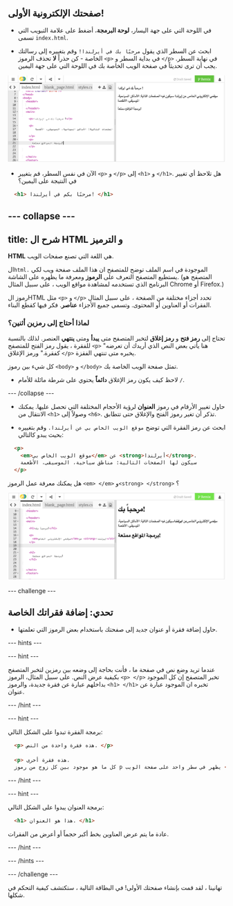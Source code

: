 ## صفحتك الإلكترونية الأولى!

- في اللوحة التي على جهة اليسار، **لوحة البرمجة**، أضغط على علامة التبويب التي تسمى `index.html`.

- ابحث عن السطر الذي يقول `مرحبًا بك في أيرلندا!` وقم بتغييره إلى رسالتك الخاصة - كن حذراً **لا** تحذف الرموز `<p>` في بداية السطر و `</p>` في نهاية السطر. يجب أن ترى تحديثاً في صفحة الويب الخاصة بك في اللوحة التي على جهة اليمين.

![مثال على فقرة HTML](images/egFirstHtmlCode.png)

- الآن في نفس السطر، قم بتغيير `<p>` و `</p>` إلى `<h1>` و `</h1>`. هل تلاحظ أي تغيير في النتيجة على اليمين؟

```html
  <h1> مرحبًا بكم في أيرلندا! </h1>
```

--- collapse ---
---
title: شرح ال HTML و الترميز
---

**HTML** هي اللغة التي تصنع صفحات الويب.

ال`html.` الموجودة في اسم الملف توضح للمتصفح ان هذا الملف صفحة ويب لكي يستطيع المتصفح التعرف على **الرموز** ومعرفة ما يظهره على الشاشة. (المتصفح هو البرنامج الذي تستخدمه لمشاهدة مواقع الويب ، على سبيل المثال Chrome أو Firefox.)

رموز الHTML مثل `<p>` و `</p>` تحدد أجزاء مختلفة من الصفحة ، على سبيل المثال الفقرات أو العناوين أو المحتوى. وتسمى جميع الأجزاء **عناصر**. فكر فيها كقطع البناء.

### لماذا أحتاج إلى رمزين أثنين؟

تحتاج إلى **رمز فتح** و **رمز إغلاق** لتخبر المتصفح متى **يبدأ** ومتى **ينتهي** العنصر. لذلك بالنسبة للفقرة ، يقول رمز الفتح للمتصفح `<p>` "هنا يأتي بعض النص الذي أريدك أن تعرضه كفقرة." ورمز الإغلاق `</p>` يخبره متى تنتهي الفقزة.

كل شيء بين رموز `<body>` و `</body>` تمثل صفحة الويب الخاصة بك.

- لاحظ كيف يكون رمز الإغلاق **دائماً** يحتوي على شرطة مائلة للأمام `/`.

--- /collapse ---

- حاول تغيير الأرقام في رموز **العنوان** لرؤية الأحجام المختلفة التي تحصل عليها. يمكنك الانتقال من `<h1>` وصولاً إلى `<h6>`. تذكر أن تغير رموز الفتح والإغلاق حتى تتطابق.

- ابحث عن رمز الفقرة التي توضح `موقع الويب الخاص بي عن أيرلندا.` وقم بتغييره بحيث يبدو كالتالي:

```html
  <p>
    <em>موقع الويب الخاص بي</em> عن <strong>أيرلندا</strong>. 
    سيكون لها الصفحات التالية: مناطق سياحية، الموسيقى، الأطعمة
  </p>
```

هل يمكنك معرفة عمل الرموز `<em> </em>` و`<strong> </strong>` ؟

![مثال على رموز HTML](images/egFirstTags.png)

--- challenge ---

## تحدي: إضافة فقراتك الخاصة

- حاول إضافة فقرة أو عنوان جديد إلى صفحتك باستخدام بعض الرموز التي تعلمتها.

--- hints ---

--- hint ---

عندما تريد وضع نص في صفحة ما ، فأنت بحاجة إلى وضعه بين رمزين لتخبر المتصفح بكيفية عرض النص. على سبيل المثال، الرموز `<p> </p>` تخبر المتصفح إن كل الموجود بداخلهم عبارة عن فقرة جديدة، والرموز `<h1> </h1>` تخبره ان الموجود عبارة عن عنوان.

--- /hint ---

--- hint ---

برمجة الفقرة تبدوا على الشكل التالي:

```html
  <p> هذه فقرة واحدة من النص. </p>

  <p> هذه فقرة أخرى.
  كل ما هو موجود بين كل زوج من رموز p يظهر في سطر واحد على صفحة الويب </p>
```

--- /hint ---

--- hint ---

برمجة العنوان يبدوا على الشكل التالي:

```html
  <h1> هذا هو العنوان. </h1>
```

عادة ما يتم عرض العناوين بخط أكبر حجماً أو أعرض من الفقرات.

--- /hint ---

--- /hints ---

--- /challenge ---

تهانينا ، لقد قمت بإنشاء صفحتك الأولى! في البطاقة التالية ، ستكتشف كيفية التحكم في شكلها.